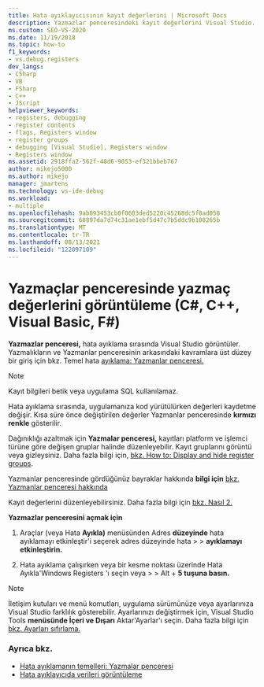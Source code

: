 ```yaml
---
title: Hata ayıklayıcısının kayıt değerlerini | Microsoft Docs
description: Yazmazlar penceresindeki kayıt değerlerini Visual Studio. Hata ayıklama sırasında, uygulamanıza kod yürütülürken değerleri kaydetme değişir.
ms.custom: SEO-VS-2020
ms.date: 11/19/2018
ms.topic: how-to
f1_keywords:
- vs.debug.registers
dev_langs:
- CSharp
- VB
- FSharp
- C++
- JScript
helpviewer_keywords:
- registers, debugging
- register contents
- flags, Registers window
- register groups
- debugging [Visual Studio], Registers window
- Registers window
ms.assetid: 2918ffa2-562f-40d6-9053-ef321bbeb767
author: mikejo5000
ms.author: mikejo
manager: jmartens
ms.technology: vs-ide-debug
ms.workload:
- multiple
ms.openlocfilehash: 9ab893453cb0f0603ded5220c45268dc5f0ad058
ms.sourcegitcommit: 68897da7d74c31ae1ebf5d47c7b5ddc9b108265b
ms.translationtype: MT
ms.contentlocale: tr-TR
ms.lasthandoff: 08/13/2021
ms.locfileid: "122097109"
---
```

# <a name="view-register-values-in-the-registers-window-c-c-visual-basic-f"></a>Yazmaçlar penceresinde yazmaç değerlerini görüntüleme (C#, C++, Visual Basic, F#)

**Yazmazlar penceresi,** hata ayıklama sırasında Visual Studio görüntüler. Yazmalıkların ve Yazmanlar penceresinin  arkasındaki kavramlara üst düzey bir giriş için bkz. Temel hata [ayıklama: Yazmanlar penceresi.](../debugger/debugging-basics-registers-window.md)

> [!NOTE]
> Kayıt bilgileri betik veya uygulama SQL kullanılamaz.

Hata ayıklama sırasında, uygulamanıza kod yürütülürken değerleri kaydetme değişir. Kısa süre önce değiştirilen değerler Yazmanlar penceresinde **kırmızı renkle** gösterilir.

Dağınıklığı azaltmak için **Yazmalar penceresi,** kayıtları platform ve işlemci türüne göre değişen gruplar halinde düzenleyebilir. Kayıt gruplarını görüntü veya gizleysiniz. Daha fazla bilgi için, [bkz. How to: Display and hide register groups](../debugger/how-to-display-and-hide-register-groups.md).

Yazmanlar penceresinde gördüğünüz bayraklar hakkında **bilgi için** [bkz. Yazmanlar penceresi hakkında](../debugger/debugging-basics-registers-window.md)

Kayıt değerlerini düzenleyebilirsiniz. Daha fazla bilgi için [bkz. Nasıl 2.](../debugger/how-to-edit-a-register-value.md)

**Yazmazlar penceresini açmak için**

1. Araçlar (veya Hata **Ayıkla)** menüsünden Adres **düzeyinde** hata ayıklamayı etkinleştir'i  seçerek adres düzeyinde hata >   >  **ayıklamayı etkinleştirin.**

1. Hata ayıklama çalışırken veya bir kesme noktası üzerinde Hata Ayıkla'Windows Registers 'ı seçin veya  >    >  Alt  + **5 tuşuna basın.**

>[!NOTE]
>İletişim kutuları ve menü komutları, uygulama sürümünüze veya ayarlarınıza Visual Studio farklılık gösterebilir. Ayarlarınızı değiştirmek için, Visual Studio Tools **menüsünde İçeri ve Dışarı** Aktar'Ayarlar'ı seçin.  Daha fazla bilgi için [bkz. Ayarları sıfırlama.](../ide/environment-settings.md#reset-settings)

### <a name="see-also"></a>Ayrıca bkz.

- [Hata ayıklamanın temelleri: Yazmalar penceresi](../debugger/debugging-basics-registers-window.md)
- [Hata ayıklayıcıda verileri görüntüleme](../debugger/viewing-data-in-the-debugger.md)
